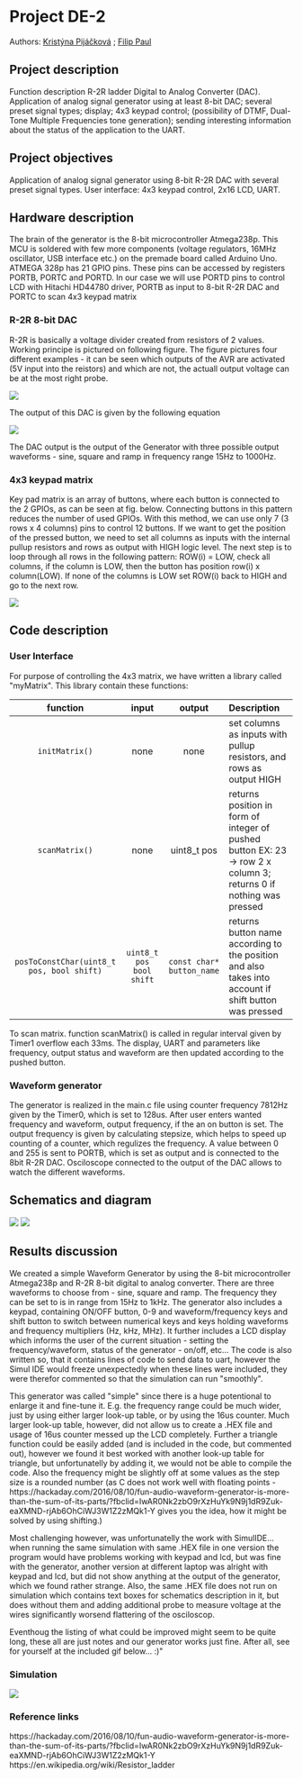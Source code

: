 <h1> Project DE-2 </h1>

Authors:  [Kristýna Pijáčková](https://github.com/KristynaPijackova/Digital-electronics-2/tree/master/Labs/Project) ; [Filip Paul](https://github.com/FilipPaul/Digital-Electronics-2/tree/master/labs/project)

<h2> Project description </h2>
<p>Function description R-2R ladder Digital to Analog Converter (DAC). Application of analog signal generator using at least 8-bit DAC; several preset signal types; display; 4x3 keypad control; (possibility of DTMF, Dual-Tone Multiple Frequencies tone generation); sending interesting information about the status of the application to the UART.</p>

<h2> Project objectives </h2>
<p>Application of analog signal generator using 8-bit R-2R DAC with several preset signal types. User interface: 4x3 keypad control, 2x16 LCD, UART.</p>
<h2> Hardware description </h3>
<p>The brain of the generator is the 8-bit microcontroller Atmega238p. This MCU is soldered with few more components (voltage regulators, 16MHz oscillator, USB interface etc.) on the premade board called Arduino Uno. ATMEGA 328p has 21 GPIO pins. These pins can be accessed by registers PORTB, PORTC and PORTD. In our case we will use PORTD pins to control LCD with Hitachi HD44780 driver, PORTB as input to 8-bit R-2R DAC and PORTC to scan 4x3 keypad matrix </p>
<h3>R-2R 8-bit DAC</h3>
<p>R-2R is basically a voltage divider created from resistors of 2 values. Working principe is pictured on following figure. The figure pictures four different examples - it can be seen which outputs of the AVR are activated (5V input into the reistors) and which are not, the actuall output voltage can be at the most right probe.</p>
<img src = "https://github.com/KristynaPijackova/Digital-electronics-2/blob/master/Images/Example.png">
<p>The output of this DAC is given by the following equation</p>

<img src = "https://github.com/KristynaPijackova/Digital-electronics-2/blob/master/Images/CodeCogsEqn.gif">

<p>The DAC output is the output of the Generator with three possible output waveforms - sine, square and ramp in frequency range 15Hz to 1000Hz.</p>

<h3> 4x3 keypad matrix </h3>
<p>Key pad matrix is an array of buttons, where each button is connected to the 2 GPIOs, as can be seen at fig. below. Connecting buttons in this pattern reduces the number of used GPIOs. With this method, we can use only 7 (3 rows x 4 columns) pins to control 12 buttons. If we want to get the position of the pressed button, we need to set all columns as inputs with the internal pullup resistors and rows as output with HIGH logic level. The next step is to loop through all rows in the following pattern: ROW(i) = LOW, check all columns, if the column is LOW, then the button has position row(i) x column(LOW). If none of the columns is LOW set ROW(i) back to HIGH and go to the next row.</p>

<img src = "https://github.com/KristynaPijackova/Digital-electronics-2/blob/master/Images/keypad.png">

<h2> Code description </h2>
<h3> User Interface </h3>
For purpose of controlling the 4x3 matrix, we have written a library called "myMatrix". This library contain these functions: 

| **function** | **input** | **output** |**Description**|
| :-: | :-: | :-: | :-- | 
| `initMatrix()`  | none | none | set columns as inputs with pullup resistors, and rows as output HIGH  |
| `scanMatrix()`   | none | uint8_t pos |returns position in form of integer of pushed button EX: 23 -> row 2 x column 3; returns 0 if nothing was pressed|
| `posToConstChar(uint8_t pos, bool shift)` |  `uint8_t pos` `bool shift` | `const char* button_name` |returns button name according to the position and also takes into account if shift button was pressed |

To scan matrix. function scanMatrix() is called in regular interval given by Timer1 overflow each 33ms. The display, UART and parameters like frequency, output status and waveform are then updated according to the pushed button.

<h3> Waveform generator </h3>

The generator is realized in the main.c file using counter frequency 7812Hz given by the Timer0, which is set to 128us. After user enters wanted frequency and waveform, output frequency, if the an on button is set. The output frequency is given by calculating stepsize, which helps to speed up counting of a counter, which regulizes the frequency. A value between 0 and 255 is sent to PORTB, which is set as output and is connected to the 8bit R-2R DAC. Osciloscope connected to the output of the DAC allows to watch the different waveforms.

<h2> Schematics and diagram </h2>

<img src = "https://github.com/KristynaPijackova/Digital-electronics-2/blob/master/Images/Screenshot_20201215_195629.png">
<img src = "https://github.com/KristynaPijackova/Digital-electronics-2/blob/master/Images/Diagramm_DE2.png">

<h2> Results discussion </h2>

<p>We created a simple Waveform Generator by using the 8-bit microcontroller Atmega238p and R-2R 8-bit digital to analog converter. There are three waveforms to choose from - sine, square and ramp. The frequency they can be set to is in range from 15Hz to 1kHz. The generator also includes a keypad, containing ON/OFF button, 0-9 and waveform/frequency keys and shift button to switch between numerical keys and keys holding waveforms and frequency multipliers (Hz, kHz, MHz). It further includes a LCD display which informs the user of the current situation - setting the frequency/waveform, status of the generator - on/off, etc... The code is also written so, that it contains lines of code to send data to uart, however the Simul IDE would freeze unexpectedly when these lines were included, they were therefor commented so that the simulation can run "smoothly".</p>

<p>This generator was called "simple" since there is a huge potentional to enlarge it and fine-tune it. E.g. the frequency range could be much wider, just by using either larger look-up table, or by using the 16us counter. Much larger look-up table, however, did not allow us to create a .HEX file and usage of 16us counter messed up the LCD completely. Further a triangle function could be easily added (and is included in the code, but commented out), however we found it best worked with another look-up table for triangle, but unfortunatelly by adding it, we would not be able to compile the code. Also the frequency might be slightly off at some values as the step size is a rounded number (as C does not work well with floating points - https://hackaday.com/2016/08/10/fun-audio-waveform-generator-is-more-than-the-sum-of-its-parts/?fbclid=IwAR0Nk2zbO9rXzHuYk9N9j1dR9Zuk-eaXMND-rjAb6OhCiWJ3W1Z2zMQk1-Y gives you the idea, how it might be solved by using shifting.)</p>

<p>Most challenging however, was unfortunatelly the work with SimulIDE... when running the same simulation with same .HEX file in one version the program would have problems working with keypad and lcd, but was fine with the generator, another version at different laptop was alright with keypad and lcd, but did not show anything at the output of the generator, which we found rather strange. Also, the same .HEX file does not run on simulation which contains text boxes for schematics description in it, but does without them and adding additional probe to measure voltage at the wires significantly worsend flattering of the osciloscop.</p>

<p>Eventhoug the listing of what could be improved might seem to be quite long, these all are just notes and our generator works just fine. After all, see for yourself at the included gif below... :)"
 

<h3> Simulation </h3>
 <img src = "https://github.com/FilipPaul/Digital-Electronics-2/blob/master/labs/project/pictures/finalGIF.gif">
 
 <h3> Reference links </h3>
  https://hackaday.com/2016/08/10/fun-audio-waveform-generator-is-more-than-the-sum-of-its-parts/?fbclid=IwAR0Nk2zbO9rXzHuYk9N9j1dR9Zuk-eaXMND-rjAb6OhCiWJ3W1Z2zMQk1-Y 
  https://en.wikipedia.org/wiki/Resistor_ladder
 
 
 
